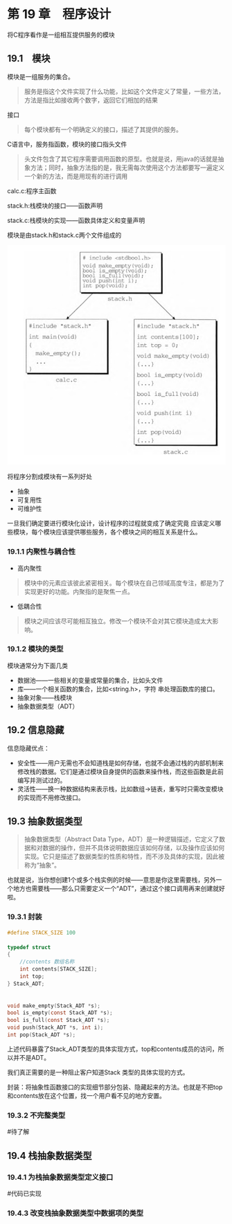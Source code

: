 # 第 19 章　程序设计
将C程序看作是一组相互提供服务的模块

## 19.1　模块
模块是一组服务的集合。
> 服务是指这个文件实现了什么功能，比如这个文件定义了常量，一些方法，方法是指比如接收两个数字，返回它们相加的结果

接口
> 每个模块都有一个明确定义的接口，描述了其提供的服务。

C语言中，服务指函数，模块的接口指头文件
> 头文件包含了其它程序需要调用函数的原型。也就是说，用java的话就是抽象方法；同时，抽象方法指的是，我无需每次使用这个方法都要写一遍定义一个新的方法，而是用现有的进行调用


calc.c:程序主函数

stack.h:栈模块的接口——函数声明

stack.c:栈模块的实现——函数具体定义和变量声明

模块是由stack.h和stack.c两个文件组成的

![](images/Pasted%20image%2020240626071729.png)


将程序分割成模块有一系列好处
- 抽象
- 可复用性
- 可维护性

一旦我们确定要进行模块化设计，设计程序的过程就变成了确定究竟 应该定义哪些模块，每个模块应该提供哪些服务，各个模块之间的相互关系是什么。

### 19.1.1 内聚性与耦合性
- 高内聚性
> 模块中的元素应该彼此紧密相关。每个模块在自己领域高度专注，都是为了实现更好的功能。内聚指的是聚焦一点。

- 低耦合性
> 模块之间应该尽可能相互独立。修改一个模块不会对其它模块造成太大影响。


### 19.1.2 模块的类型
模块通常分为下面几类
- 数据池——一些相关的变量或常量的集合，比如头文件
- 库——一个相关函数的集合，比如<string.h>，字符 串处理函数库的接口。
- 抽象对象——栈模块
- 抽象数据类型（ADT）

## 19.2 信息隐藏
信息隐藏优点：
- 安全性——用户无需也不会知道栈是如何存储，也就不会通过栈的内部机制来修改栈的数据。它们是通过模块自身提供的函数来操作栈，而这些函数是此前编写并测试过的。
- 灵活性——换一种数据结构来表示栈，比如数组->链表，重写时只需改变模块的实现而不用修改接口。



## 19.3 抽象数据类型
> 抽象数据类型（Abstract Data Type，ADT）是一种逻辑描述，它定义了数据和对数据的操作，但并不具体说明数据应该如何存储，以及操作应该如何实现。它只是描述了数据类型的性质和特性，而不涉及具体的实现，因此被称为“抽象”。

也就是说，当你想创建1个或多个栈实例的时候——意思是你这里需要栈，另外一个地方也需要栈——那么只需要定义一个“ADT”，通过这个接口调用再来创建就好啦。

### 19.3.1 封装
```c
#define STACK_SIZE 100

typedef struct 
{
	//contents 数组名称
    int contents[STACK_SIZE];
    int top;
} Stack_ADT;


void make_empty(Stack_ADT *s);
bool is_empty(const Stack_ADT *s);
bool is_full(const Stack_ADT *s);
void push(Stack_ADT *s, int i);
int pop(Stack_ADT *s);
```

上述代码暴露了Stack_ADT类型的具体实现方式，top和contents成员的访问，所以并不是ADT。

我们真正需要的是一种阻止客户知道Stack 类型的具体实现的方式。

封装：将抽象性函数接口的实现细节部分包装、隐藏起来的方法。也就是不把top和contents放在这个位置，找一个用户看不见的地方安置。

### 19.3.2 不完整类型
#待了解


## 19.4 栈抽象数据类型

### 19.4.1 为栈抽象数据类型定义接口
#代码已实现


### 19.4.3 改变栈抽象数据类型中数据项的类型
